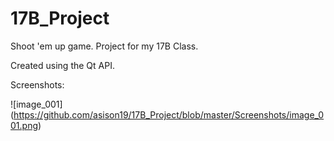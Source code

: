 # 17B_Project
Shoot 'em up game.
Project for my 17B Class.

Created using the Qt API.

Screenshots:

![image_001] (https://github.com/asison19/17B_Project/blob/master/Screenshots/image_001.png)
